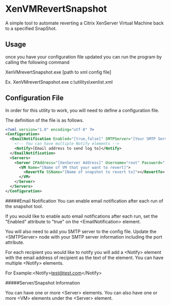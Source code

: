 XenVMRevertSnapshot
==========
A simple tool to automate reverting a Citrix XenServer Virtual Machine back to a specified SnapShot.

Usage
------
once you have your configuration file updated you can run the program by calling the following command

XenVMrevertSnapshot.exe [path to xml config file]

Ex. XenVMrevertSnapshot.exe c:\utilitys\xenlist.xml

Configuration File
------
In order for this utility to work, you will need to define a configuration file.

The definition of the file is as follows.
```xml
<?xml version="1.0" encoding="utf-8" ?>
<Configuration>
  <EmailNotification Enabled="[true,false]" SMTPServer="[Your SMTP Server]" Port="25">
    <!-- You can have multiple Notify elements -->
    <Notify>[Email address to send log to]</Notify>
  </EmailNotification>
  <Servers>
    <Server IPAddress="[XenServer Address]" Username="root" Password="[Xen User Password]" Port="80">
      <VM Name="[Name of VM that your want to revert]">
        <RevertTo SSName="[Name of snapshot to revert to]"></RevertTo>
      </VM>
    </Server>
  </Servers>
</Configuration>
```

#####Email Notification
You can enable email notification after each run of the snapshot tool.

If you would like to enable auto email notifications after each run, set the "Enabled" attribute to "true" on the &lt;EmailNotification> element.

You will also need to add you SMTP server to the config file. Update the &lt;SMTPServer> node with your SMTP server information including the port attribute.

For each recipient you would like to notify you will add a &lt;Notify> element with the email address of recipient as the text of the element. You can have multiple &lt;Notify> elements. 

For Example:&lt;Notify>test@test.com&lt;/Notify>


#####Server/Snapshot Information

You can have one or more &lt;Server> elements.
You can also have one or more &lt;VM> elements under the &lt;Server> element.


